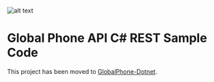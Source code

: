 ![alt text](https://www.melissa.com/_borders17/nav/2017/images/melissa-global-intelligence.png)

# Global Phone API C# REST Sample Code

This project has been moved to [GlobalPhone-Dotnet](https://github.com/MelissaData/GlobalPhone-Dotnet).
